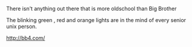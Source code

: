 
There isn't anything out there that is more oldschool than Big Brother

The blinking green , red and orange lights  are in the mind of every senior unix person.


http://bb4.com/

